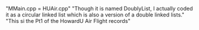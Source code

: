 "MMain.cpp = HUAir.cpp" 
"Though it is named DoublyList, I actually coded it as a circular linked list which is also a version of a double linked lists." 
"This si the Pt1 of the HowardU Air Flight records" 
